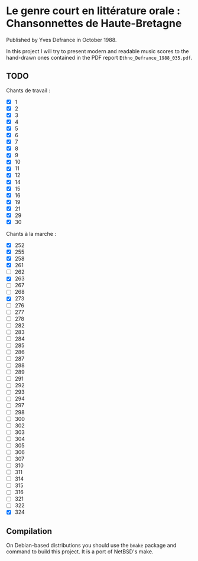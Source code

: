 # Le genre court en littérature orale : Chansonnettes de Haute-Bretagne

Published by Yves Defrance in October 1988.

In this project I will try to present modern and readable music scores to the
hand-drawn ones contained in the PDF report `Ethno_Defrance_1988_035.pdf`.

## TODO

Chants de travail :

- [X]  1
- [X]  2
- [X]  3
- [X]  4
- [X]  5
- [X]  6
- [X]  7
- [X]  8
- [X]  9
- [X] 10
- [X] 11
- [X] 12
- [X] 14
- [X] 15
- [X] 16
- [X] 19
- [X] 21
- [X] 29
- [X] 30

Chants à la marche :

- [X] 252
- [X] 255
- [X] 258
- [X] 261
- [ ] 262
- [X] 263
- [ ] 267
- [ ] 268
- [X] 273
- [ ] 276
- [ ] 277
- [ ] 278
- [ ] 282
- [ ] 283
- [ ] 284
- [ ] 285
- [ ] 286
- [ ] 287
- [ ] 288
- [ ] 289
- [ ] 291
- [ ] 292
- [ ] 293
- [ ] 294
- [ ] 297
- [ ] 298
- [ ] 300
- [ ] 302
- [ ] 303
- [ ] 304
- [ ] 305
- [ ] 306
- [ ] 307
- [ ] 310
- [ ] 311
- [ ] 314
- [ ] 315
- [ ] 316
- [ ] 321
- [ ] 322
- [X] 324

## Compilation

On Debian-based distributions you should use the `bmake` package and
command to build this project. It is a port of NetBSD's make.
